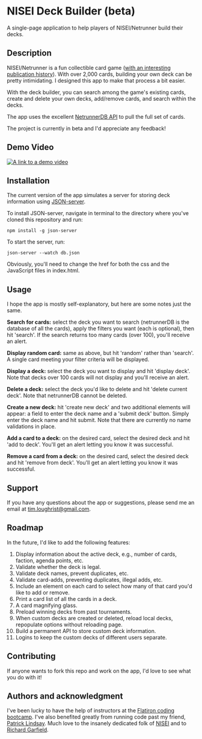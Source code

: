 # NISEI Deck Builder (beta)
A single-page application to help players of NISEI/Netrunner build their decks. 

## Description
NISEI/Netrunner is a fun collectible card game ([with an interesting publication history](https://spritesanddice.com/features/project-nisei-and-future-netrunner/)). With over 2,000 cards, building your own deck can be pretty intimidating. I designed this app to make that process a bit easier.

With the deck builder, you can search among the game's existing cards, create and delete your own decks, add/remove cards, and search within the decks.

The app uses the excellent [NetrunnerDB API](https://netrunnerdb.com/api/2.0/doc) to pull the full set of cards.

The project is currently in beta and I'd appreciate any feedback!

## Demo Video
[![A link to a demo video](https://timloughrist.files.wordpress.com/2022/09/ksnip_20220902-144258.png)](https://youtu.be/e5T7n_SJtcU)

## Installation
The current version of the app simulates a server for storing deck information using [JSON-server](https://www.npmjs.com/package/json-server).

To install JSON-server, navigate in terminal to the directory where you've cloned this repository and run:
```
npm install -g json-server
```
To start the server, run:
```
json-server --watch db.json
```
Obviously, you'll need to change the href for both the css and the JavaScript files in index.html.

## Usage
I hope the app is mostly self-explanatory, but here are some notes just the same.

**Search for cards:** select the deck you want to search (netrunnerDB is the database of all the cards), apply the filters you want (each is optional), then hit 'search'. If the search returns too many cards (over 100), you'll receive an alert.

**Display random card:** same as above, but hit 'random' rather than 'search'. A single card meeting your filter criteria will be displayed.

**Display a deck:** select the deck you want to display and hit 'display deck'. Note that decks over 100 cards will not display and you'll receive an alert.

**Delete a deck:** select the deck you'd like to delete and hit 'delete current deck'. Note that netrunnerDB cannot be deleted.

**Create a new deck:** hit 'create new deck' and two additional elements will appear: a field to enter the deck name and a 'submit deck' button. Simply enter the deck name and hit submit. Note that there are currently no name validations in place.

**Add a card to a deck:** on the desired card, select the desired deck and hit 'add to deck'. You'll get an alert letting you know it was successful.

**Remove a card from a deck:** on the desired card, select the desired deck and hit 'remove from deck'. You'll get an alert letting you know it was successful.

## Support
If you have any questions about the app or suggestions, please send me an email at tim.loughrist@gmail.com.

## Roadmap
In the future, I'd like to add the following features:

1. Display information about the active deck, e.g., number of cards, faction, agenda points, etc.
2. Validate whether the deck is legal.
3. Validate deck names, prevent duplicates, etc.
4. Validate card-adds, preventing duplicates, illegal adds, etc.
5. Include an element on each card to select how many of that card you'd like to add or remove.
6. Print a card list of all the cards in a deck.
7. A card magnifying glass.
8. Preload winning decks from past tournaments.
9. When custom decks are created or deleted, reload local decks, repopulate options without reloading page.
10. Build a permanent API to store custom deck information.
11. Logins to keep the custom decks of different users separate.

## Contributing
If anyone wants to fork this repo and work on the app, I'd love to see what you do with it!

## Authors and acknowledgment
I've been lucky to have the help of instructors at the [Flatiron coding bootcamp](https://flatironschool.com/welcome-to-flatiron-school/?utm_source=Google&utm_medium=ppc&utm_campaign=12728169833&utm_content=127574232664&utm_term=flatiron&uqaid=513747011248&CjwKCAjwsMGYBhAEEiwAGUXJafADpgJFbJ4--7MTNBIDgpVzlW_ojAyku7GlAFULzRS0BW5RBpdGFBoCjNEQAvD_BwE&gclid=CjwKCAjwsMGYBhAEEiwAGUXJafADpgJFbJ4--7MTNBIDgpVzlW_ojAyku7GlAFULzRS0BW5RBpdGFBoCjNEQAvD_BwE). I've also benefited greatly from running code past my friend, [Patrick Lindsay](https://www.linkedin.com/in/thomaspatricklindsay/). Much love to the insanely dedicated folk of [NISEI](https://nisei.net/) and to [Richard Garfield](https://en.wikipedia.org/wiki/Richard_Garfield).